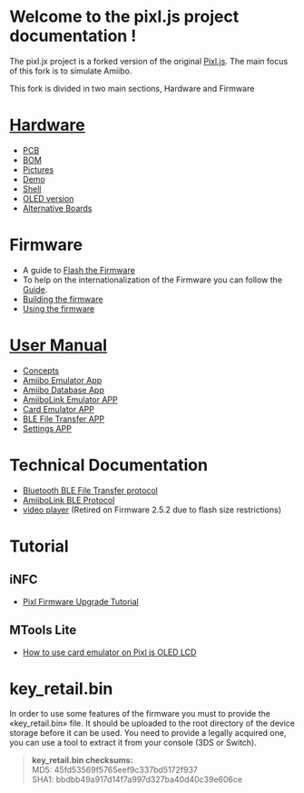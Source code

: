
# **Welcome to the pixl.js project documentation !**

The pixl.jx project is a forked version of the original [Pixl.js](http://www.espruino.com/Pixl.js). The main focus of this fork is to simulate Amiibo.

This fork is divided in two main sections, Hardware and Firmware


# [Hardware](01-Hardware.md)

- [PCB](01-Hardware.md#PCB)
- [BOM](01-Hardware.md#BOM)
- [Pictures](01-Hardware.md#Pictures)
- [Demo](01-Hardware.md#Demo)
- [Shell](01-Hardware.md#Shell)
- [OLED version](01-Hardware.md#OLED-version) 
- [Alternative Boards](01-Hardware.md#alternative-boards)


# Firmware 

- A guide to [Flash the Firmware](02-Flash-Firmware.md "Flash the Firmware")
- To help on the internationalization of the Firmware you can follow the [Guide](05+5-translation.md).
- [Building the firmware](03-Build-Firmware.md)
- [Using the firmware](04-Using-Firmware.md)


# [User Manual](04-Using-Firmware.md)

- [Concepts](04-Using-Firmware.md/#Firmware-Concepts)
- [Amiibo Emulator App](04-Using-Firmware.md/#Amiibo-Emulator)
- [Amiibo Database App](04-Using-Firmware.md/#Amiibo-Database)
- [AmiiboLink Emulator APP](04-Using-Firmware.md/#AmiiboLink)
- [Card Emulator APP](04-Using-Firmware.md/#CardEmulator)
- [BLE File Transfer APP](04-Using-Firmware.md/#BLE-File-Transfer)
- [Settings APP](04-Using-Firmware.md/#Settings-1)

# Technical Documentation

- [Bluetooth BLE File Transfer protocol](05+1-ble_protocol.md)
- [AmiiboLink BLE Protocol](05+2-amiibolink_ble.md)
- [video player](05+4-video_player.md) (Retired on Firmware 2.5.2 due to flash size restrictions)


# Tutorial

## iNFC

- [Pixl Firmware Upgrade Tutorial](https://www.youtube.com/watch?v=vldNVaoqJg0)

## MTools Lite

- [How to use card emulator on Pixl js OLED LCD](https://www.youtube.com/watch?v=KiuyfBKalhI)


# **key_retail.bin**

In order to use some features of the firmware you must to provide the «key_retail.bin» file. It should be uploaded to the root directory of the device storage before it can be used. You need to provide a legally acquired one, you can use a tool to extract it from your console (3DS or Switch).

>**key_retail.bin checksums:** <br/>
>MD5:	45fd53569f5765eef9c337bd5172f937 <br/>
>SHA1:	bbdbb49a917d14f7a997d327ba40d40c39e606ce<br/>
